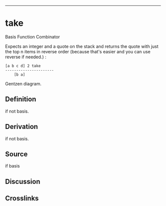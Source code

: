 ------------------------------------------------------------------------

# take

Basis Function Combinator

Expects an integer and a quote on the stack and returns the quote with
just the top n items in reverse order (because that\'s easier and you
can use reverse if needed.) :

    [a b c d] 2 take
    ----------------------
        [b a]

Gentzen diagram.

## Definition

if not basis.

## Derivation

if not basis.

## Source

if basis

## Discussion

## Crosslinks
